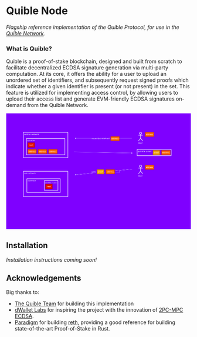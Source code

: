 Quible Node
===========

*Flagship reference implementation of the Quible Protocol, for use in the [Quible Network](https://quible.network).*

### What is Quible?

Quible is a proof-of-stake blockchain, designed and built from scratch to facilitate decentralized ECDSA signature generation via multi-party computation. At its core, it offers the ability for a user to upload an unordered set of identifiers, and subsequently request signed proofs which indicate whether a given identifier is present (or not present) in the set. This feature is utilized for implementing access control, by allowing users to upload their access list and generate EVM-friendly ECDSA signatures on-demand from the Quible Network.

![quible diagram](docs/quible-diagram.svg)

## Installation

*Installation instructions coming soon!*

## Acknowledgements

Big thanks to:

- [The Quible Team](https://quible.network) for building this implementation
- [dWallet Labs](https://pera.io) for inspiring the project with the innovation of [2PC-MPC ECDSA](https://github.com/dwallet-labs/2pc-mpc).
- [Paradigm](https://www.paradigm.xyz/) for building [reth](https://github.com/paradigmxyz/reth), providing a good reference for building state-of-the-art Proof-of-Stake in Rust.
